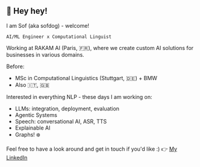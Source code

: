 ## 🛬 Hey hey!

I am Sof (aka sofdog) - welcome!

`AI/ML Engineer x Computational Linguist`

Working at RAKAM AI (Paris, 🇫🇷), where we create custom AI solutions for businesses in various domains.

Before:
- MSc in Computational Linguistics (Stuttgart, 🇩🇪) + BMW
- Also 🇮🇹, 🇬🇧

Interested in everything NLP - these days I am working on:
- LLMs: integration, deployment, evaluation
- Agentic Systems
- Speech: conversational AI, ASR, TTS
- Explainable AI
- Graphs! ❄️

Feel free to have a look around and get in touch if you'd like :)
👉 [My LinkedIn](https://www.linkedin.com/in/sofi-casadei/)
